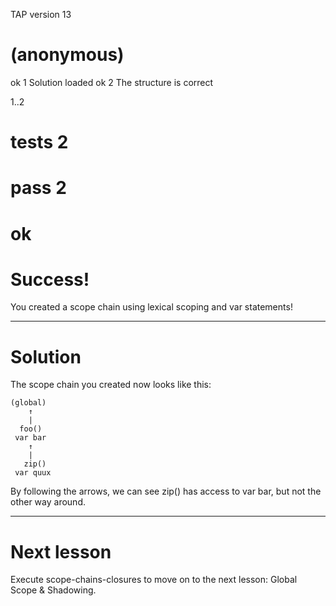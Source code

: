 TAP version 13
# (anonymous)
ok 1 Solution loaded
ok 2 The structure is correct

1..2
# tests 2
# pass  2

# ok


# Success!

You created a scope chain using lexical scoping and var statements!



-------------------------------------------------------------------------------

# Solution

The scope chain you created now looks like this:

    (global)
        ↑
        |
      foo()
     var bar
        ↑
        |
       zip()
     var quux

By following the arrows, we can see zip() has access to var bar, but not the
other way around.

-------------------------------------------------------------------------------

# Next lesson

Execute scope-chains-closures to move on to the next lesson: Global Scope & Shadowing.
